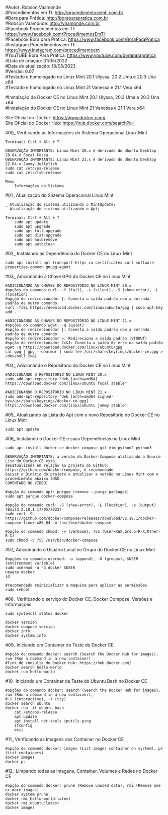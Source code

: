 #Autor: Robson Vaamonde<br>
#Procedimentos em TI: http://procedimentosemti.com.br<br>
#Bora para Prática: http://boraparapratica.com.br<br>
#Robson Vaamonde: http://vaamonde.com.br<br>
#Facebook Procedimentos em TI: https://www.facebook.com/ProcedimentosEmTi<br>
#Facebook Bora para Prática: https://www.facebook.com/BoraParaPratica<br>
#Instagram Procedimentos em TI: https://www.instagram.com/procedimentoem<br>
#YouTUBE Bora Para Prática: https://www.youtube.com/boraparapratica<br>
#Data de criação: 31/05/2022<br>
#Data de atualização: 18/05/2023<br>
#Versão: 0.07<br>
#Testado e homologado no Linux Mint 20.1 Ulyssa, 20.2 Uma e 20.3 Una x64<br>
#Testado e homologado no Linux Mint 21 Vanessa e 21.1 Vera x64

#Instalação do Docker CE no Linux Mint 20.1 Ulyssa, 20.2 Uma e 20.3 Una x64<br>
#Instalação do Docker CE no Linux Mint 21 Vanessa e 21.1 Vera x64

Site Oficial do Docker: https://www.docker.com/<br>
Site Oficial do Docker Hub: https://hub.docker.com/search?q=

#00_ Verificando as Informações do Sistema Operacional Linux Mint<br>

	Terminal: Ctrl + Alt + T

	OBSERVAÇÃO IMPORTANTE: Linux Mint 20.x é derivado do Ubuntu Desktop 20.04.x Focal Fossa
	OBSERVAÇÃO IMPORTANTE: Linux Mint 21.x é derivado do Ubuntu Desktop 22.04.x Jammy Jellyfish
	sudo cat /etc/os-release
	sudo cat /etc/lsb-release

	Menu
		Informações do Sistema
		
#01_ Atualização do Sistema Operacional Linux Mint<br>

	_ Atualização do sistema utilizando o MintUpdate;
	_ Atualização do sistema utilizando o Apt;

	Terminal: Ctrl + Alt + T
		sudo apt update
		sudo apt upgrade
		sudo apt full-upgrade
		sudo apt dist-upgrade
		sudo apt autoremove
		sudo apt autoclean

#02_ Instalando as Dependência do Docker CE no Linux Mint<br>

	sudo apt install apt-transport-https ca-certificates curl software-properties-common gnupg-agent

#03_ Adicionando a Chave GPG do Docker CE no Linux Mint<br>

	#ADICIONANDO AS CHAVES DO REPOSITÓRIO NO LINUX MINT 20.x
	#opções do comando curl: -f (fail), -s (silent), -S (show-error), -L (location)
	#opção do redirecionador |: Conecta a saída padrão com a entrada padrão de outro comando
	curl -fsSL https://download.docker.com/linux/ubuntu/gpg | sudo apt-key add -

	#ADICIONANDO AS CHAVES DO REPOSITÓRIO NO LINUX MINT 21.x
	#opções do comando wget: -q (quiet)
	#opção do redirecionador |: Conecta a saída padrão com a entrada padrão de outro comando
	#opção do redirecionador >: Redireciona a saída padrão (STDOUT)
	#opção do redirecionador 2>&1: Conecta a saída de erro na saída padrão
	wget -q https://download.docker.com/linux/ubuntu/gpg 
	cat gpg | gpg --dearmor | sudo tee /usr/share/keyrings/docker-ce.gpg > /dev/null 2>&1

#04_ Adicionando o Repositório do Docker CE no Linux Mint<br>

	#ADICIONANDO O REPOSITÓRIO NO LINUX MINT 20.x
	sudo add-apt-repository "deb [arch=amd64] https://download.docker.com/linux/ubuntu focal stable"

	#ADICIONANDO O REPOSITÓRIO NO LINUX MINT 21.x
	sudo add-apt-repository "deb [arch=amd64 signed-by=/usr/share/keyrings/docker-ce.gpg] https://download.docker.com/linux/ubuntu jammy stable"

#05_ Atualizando as Lista do Apt com o novo Repositório do Docker CE no Linux Mint<br>

	sudo apt update

#06_ Instalando o Docker CE e suas Dependências no Linux Mint<br>

	sudo apt install docker-ce docker-compose git vim python2 python3

	OBSERVAÇÃO IMPORTANTE: a versão do Docker-Compose utilizando o Source List do Docker-CE está
	desatualizada em relação ao projeto do Github: https://github.com/docker/compose, é recomendado
	baixar o Binário do projeto e atualizar a versão no Linux Mint com o procedimento abaixo (NÃO
	COMENTADO NO VÍDEO)

	#opção do comando apt: purgue (remove --purge packages)
	sudo apt purgue docker-compose
	
	#opção do comando curl: -S (show-error), -L (location), -o (output) (Build 2.18.1 17/05/2023)
	sudo curl -SL https://github.com/docker/compose/releases/download/v2.18.1/docker-compose-linux-x86_64 -o /usr/bin/docker-compose
	
	#opção do comando chmod: -v (verbose), 755 (User=RWX,Group-R-X,Other-R-X)
	sudo chmod -v 755 /usr/bin/docker-compose

#07_ Adicionando o Usuário Local no Grupo do Docker CE no Linux Mint<br>

	#opções do comando usermod: -a (append), -G (groups), $USER (environment variable)
	sudo usermod -a -G docker $USER
	newgrp docker
	id
	
	#recomendado reinicializar a máquina para aplicar as permissões
	sudo reboot

#08_ Verificando o serviço do Docker CE, Docker Compose, Versões e Informações<br>

	sudo systemctl status docker

	docker version
	docker-compose version
	docker info
	docker system info

#09_ Iniciando um Container de Teste do Docker CE<br>

	#opção do comando docker: search (Search the Docker Hub for images), run (Run a command in a new container)
	#link de consulta do Docker Hub: https://hub.docker.com/
	docker search hello-world
	docker run hello-world

#10_ Iniciando um Container de Teste do Ubuntu Bash no Docker CE<br>

	#opções do comando docker: search (Search the Docker Hub for images), run (Run a command in a new container), 
	#-i (interactive), -t (tty)
	docker search ubuntu
	docker run -it ubuntu bash
		cat /etc/os-release
		apt update
		apt install net-tools iputils-ping
		ifconfig
		exit

#11_ Verificando as Imagens dos Container no Docker CE<br>

	#opção do comando docker: images (List images container on system), ps (List containers)
	docker images
	docker ps

#12_ Limpando todas as Imagens, Container, Volumes e Redes no Docker CE<br>

	#opção do comando docker: prune (Remove unused data), rmi (Remove one or more images)
	docker system prune
	docker rmi hello-world:latest
	docker rmi ubuntu:latest
	docker images